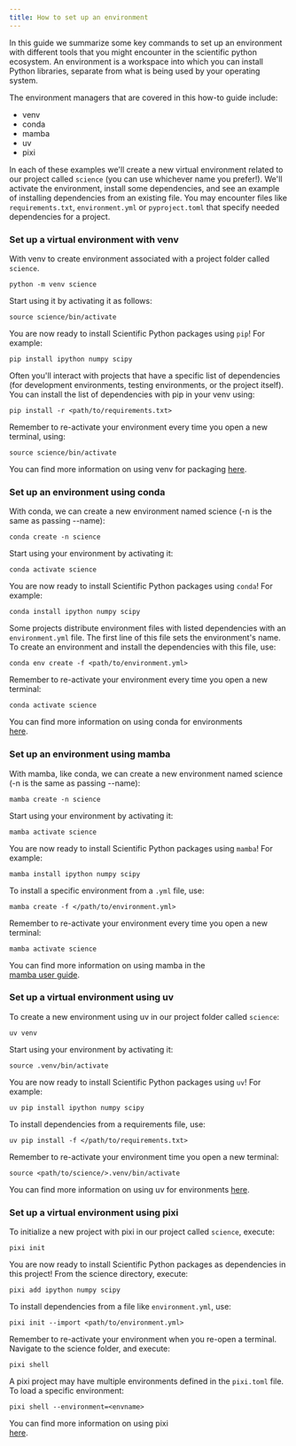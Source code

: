 ```yaml
---
title: How to set up an environment
---
```


In this guide we summarize some key commands to set up an environment
with different tools that you might encounter in the scientific python 
ecosystem. An environment is a workspace into which you can install Python
libraries, separate from what is being used by your operating system.

The environment managers that are covered in this how-to guide include:
- venv
- conda
- mamba
- uv
- pixi

In each of these examples we'll create a new virtual environment related to our 
project called `science` (you can use whichever name you prefer!). We'll activate 
the environment, install some dependencies, and see 
an example of installing dependencies from an existing file. You may encounter 
files like `requirements.txt`, `environment.yml` or `pyproject.toml` that specify 
needed dependencies for a project.  

### Set up a virtual environment with venv

With venv to create  environment associated with a project folder called `science`. 

```
python -m venv science
```

Start using it by activating it as follows:

```
source science/bin/activate
```

You are now ready to install Scientific Python packages using `pip`! For example:

```
pip install ipython numpy scipy
```

Often you'll interact with projects that have a specific list of dependencies (for development 
environments, testing environments, or the project itself). You can install the list of dependencies
with pip in your venv using: 

```
pip install -r <path/to/requirements.txt>
```

Remember to re-activate your environment every time you open a new terminal, using:

```
source science/bin/activate
```

You can find more information on using venv for packaging 
[here](https://packaging.python.org/en/latest/guides/installing-using-pip-and-virtual-environments/).

### Set up an environment using conda 

With conda, we can create a new environment named science (-n is the same as passing --name):

```
conda create -n science
```

Start using your environment by activating it: 

```
conda activate science
```

You are now ready to install Scientific Python packages using `conda`!
For example:

```
conda install ipython numpy scipy
```

Some projects distribute environment files with listed dependencies with an `environment.yml` file. 
The first line of this file sets the environment's name. To
create an environment and install the dependencies with this file, use: 

```
conda env create -f <path/to/environment.yml>
```

Remember to re-activate your environment every time you open a new terminal:

```
conda activate science
```

You can find more information on using conda for environments  
[here](https://docs.conda.io/projects/conda/en/latest/user-guide/tasks/manage-environments.html).

### Set up an environment using mamba 

With mamba, like conda, we can create a new environment named science (-n is the same as passing --name):

```
mamba create -n science
```

Start using your environment by activating it: 

```
mamba activate science
```

You are now ready to install Scientific Python packages using `mamba`!
For example:

```
mamba install ipython numpy scipy
```

To install a specific environment from a `.yml` file, use: 

```
mamba create -f </path/to/environment.yml>
```

Remember to re-activate your environment every time you open a new terminal:

```
mamba activate science
```

You can find more information on using mamba in the   
[mamba user guide](https://mamba.readthedocs.io/en/latest/user_guide/mamba.html).

### Set up a virtual environment using uv 

To create a new environment using uv in our project folder called `science`:  

```
uv venv
```

Start using your environment by activating it: 

```
source .venv/bin/activate
```

You are now ready to install Scientific Python packages using `uv`!
For example:

```
uv pip install ipython numpy scipy
```

To install dependencies from a requirements file, use: 

```
uv pip install -f </path/to/requirements.txt>
```

Remember to re-activate your environment time you open a new terminal:

```
source <path/to/science/>.venv/bin/activate
```

You can find more information on using uv for environments 
[here](https://docs.astral.sh/uv/pip/environments/#creating-a-virtual-environment).

### Set up a virtual environment using pixi 

To initialize a new project with pixi in our project called `science`, execute:   

```
pixi init 
```

You are now ready to install Scientific Python packages as dependencies in this project!
From the science directory, execute:

```
pixi add ipython numpy scipy
```

To install dependencies from a file like `environment.yml`, use: 

```
pixi init --import <path/to/environment.yml>
```

Remember to re-activate your environment when you re-open a terminal. Navigate to 
the science folder, and execute:

```
pixi shell 
```

A pixi project may have multiple environments defined in the `pixi.toml` file. To 
load a specific environment: 

```
pixi shell --environment=<envname> 
```

You can find more information on using pixi  
[here](https://prefix.dev/docs/pixi/basic_usage).






